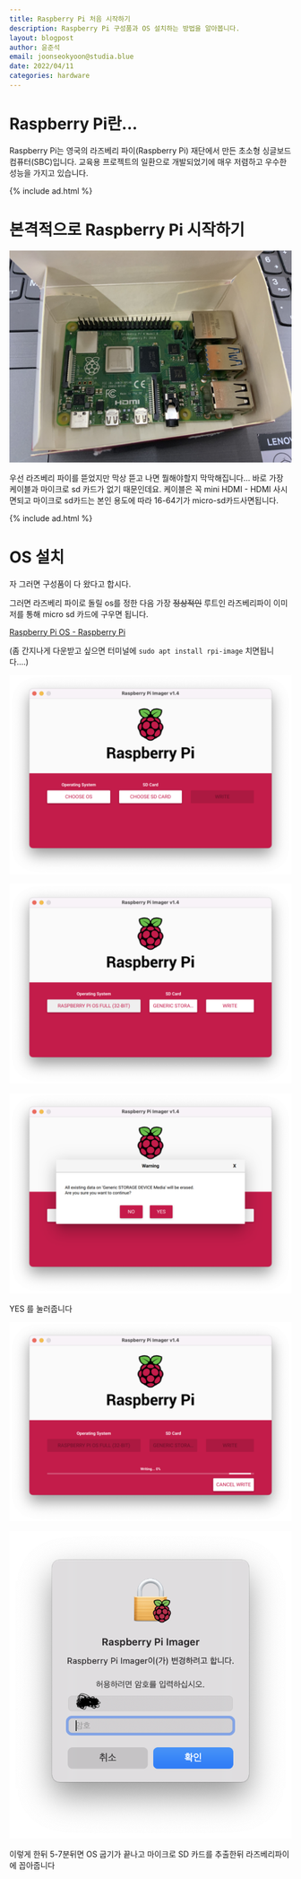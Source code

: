 ```yaml
---
title: Raspberry Pi 처음 시작하기
description: Raspberry Pi 구성품과 OS 설치하는 방법을 알아봅니다.
layout: blogpost
author: 윤준석
email: joonseokyoon@studia.blue
date: 2022/04/11
categories: hardware
---
```


# Raspberry Pi란...

Raspberry Pi는 영국의 라즈베리 파이(Raspberry Pi) 재단에서 만든 초소형 싱글보드 컴퓨터(SBC)입니다.
교육용 프로젝트의 일환으로 개발되었기에 매우 저렴하고 우수한 성능을 가지고 있습니다.

{% include ad.html %}

# 본격적으로 Raspberry Pi 시작하기

![Raspberry Pi 4 Model B](/assets/img/pi-out-of-box.jpeg)

우선 라즈베리 파이를 뜯었지만 막상 뜯고 나면 뭘해야할지 막막해집니다...
바로 가장 케이블과 마이크로 sd 카드가 없기 때문인데요.
케이블은 꼭 mini HDMI - HDMI 사시면되고 
마이크로 sd카드는 본인 용도에 따라 16-64기가 micro-sd카드사면됩니다.

{% include ad.html %}

# OS 설치

자 그러면 구성품이 다 왔다고 합시다.

그러면 라즈베리 파이로 돌릴 os를 정한 다음 가장 ~~정상적인~~ 루트인 라즈베리파이 이미저를 통해 micro sd 카드에 구우면 됩니다.

[Raspberry Pi OS - Raspberry Pi](https://www.raspberrypi.com/software/)

(좀 간지나게 다운받고 싶으면 터미널에 `sudo apt install rpi-image` 치면됩니다....)

![Installer](/assets/img/rpi-1.png)

![Installer](/assets/img/rpi-2.png)

![Installer](/assets/img/rpi-3.png)

YES 를 눌러줍니다

![Installer](/assets/img/rpi-4.png)

![Installer](/assets/img/rpi-warning.png)

이렇게 한뒤 5-7분뒤면 OS 굽기가 끝나고 마이크로 SD 카드를 추출한뒤 라즈베리파이에 꼽아줍니다